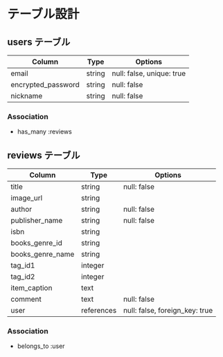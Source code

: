 # テーブル設計

## users テーブル

| Column             | Type   | Options     |
| ------------------ | ------ | ----------- |
| email              | string | null: false, unique: true |
| encrypted_password | string | null: false |
| nickname           | string | null: false |

### Association

- has_many :reviews

## reviews テーブル

| Column                 | Type       | Options     |
| ---------------------- | ---------- | ----------- |
| title                  | string     | null: false |
| image_url              | string     |             |
| author                 | string     | null: false |
| publisher_name         | string     | null: false |
| isbn                   | string     |             |
| books_genre_id         | string     |             |
| books_genre_name       | string     |             |
| tag_id1                | integer    |             |
| tag_id2                | integer    |             |
| item_caption           | text       |             |
| comment                | text       | null: false |
| user                   | references | null: false, foreign_key: true |

### Association

- belongs_to :user